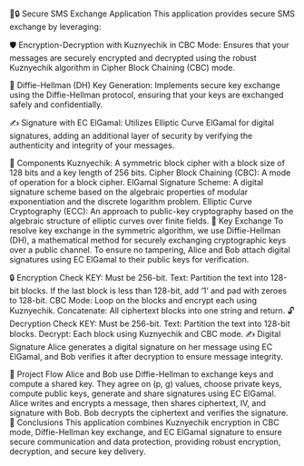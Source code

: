 📱🔒 Secure SMS Exchange Application
This application provides secure SMS exchange by leveraging:

🛡 Encryption-Decryption with Kuznyechik in CBC Mode: Ensures that your messages are securely encrypted and decrypted using the robust Kuznyechik algorithm in Cipher Block Chaining (CBC) mode.

🔑 Diffie-Hellman (DH) Key Generation: Implements secure key exchange using the Diffie-Hellman protocol, ensuring that your keys are exchanged safely and confidentially.

✍️ Signature with EC ElGamal: Utilizes Elliptic Curve ElGamal for digital signatures, adding an additional layer of security by verifying the authenticity and integrity of your messages.

🧩 Components
Kuznyechik: A symmetric block cipher with a block size of 128 bits and a key length of 256 bits.
Cipher Block Chaining (CBC): A mode of operation for a block cipher.
ElGamal Signature Scheme: A digital signature scheme based on the algebraic properties of modular exponentiation and the discrete logarithm problem.
Elliptic Curve Cryptography (ECC): An approach to public-key cryptography based on the algebraic structure of elliptic curves over finite fields.
🔑 Key Exchange
To resolve key exchange in the symmetric algorithm, we use Diffie-Hellman (DH), a mathematical method for securely exchanging cryptographic keys over a public channel. To ensure no tampering, Alice and Bob attach digital signatures using EC ElGamal to their public keys for verification.

🔒 Encryption
Check KEY: Must be 256-bit.
Text: Partition the text into 128-bit blocks. If the last block is less than 128-bit, add ‘1’ and pad with zeroes to 128-bit.
CBC Mode: Loop on the blocks and encrypt each using Kuznyechik.
Concatenate: All ciphertext blocks into one string and return.
🔓 Decryption
Check KEY: Must be 256-bit.
Text: Partition the text into 128-bit blocks.
Decrypt: Each block using Kuznyechik and CBC mode.
✍️ Digital Signature
Alice generates a digital signature on her message using EC ElGamal, and Bob verifies it after decryption to ensure message integrity.

🔄 Project Flow
Alice and Bob use Diffie-Hellman to exchange keys and compute a shared key.
They agree on (p, g) values, choose private keys, compute public keys, generate and share signatures using EC ElGamal.
Alice writes and encrypts a message, then shares ciphertext, IV, and signature with Bob.
Bob decrypts the ciphertext and verifies the signature.
📝 Conclusions
This application combines Kuznyechik encryption in CBC mode, Diffie-Hellman key exchange, and EC ElGamal signature to ensure secure communication and data protection, providing robust encryption, decryption, and secure key delivery.
